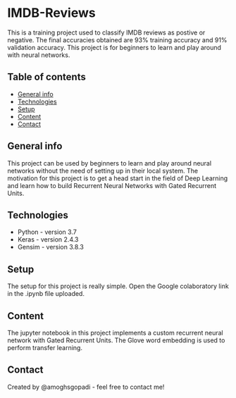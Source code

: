 # IMDB-Reviews

This is a training project used to classify IMDB reviews as postive or negative. The final accuracies obtained are 93% training accuracy and 91% validation accuracy. This project is for beginners to learn and play around with neural networks.

## Table of contents
* [General info](#general-info)
* [Technologies](#technologies)
* [Setup](#setup)
* [Content](#content)
* [Contact](#contact)

## General info
This project can be used by beginners to learn and play around neural networks without the need of setting up in their local system. The motivation for this project is to get a head start in the field of Deep Learning and learn how to build Recurrent Neural Networks with Gated Recurrent Units. 

## Technologies
* Python - version 3.7
* Keras - version 2.4.3
* Gensim - version 3.8.3

## Setup
The setup for this project is really simple. Open the Google colaboratory link in the .ipynb file uploaded.

## Content
The jupyter notebook in this project implements a custom recurrent neural network with Gated Recurrent Units. The Glove word embedding is used to perform transfer learning.

## Contact
Created by @amoghsgopadi - feel free to contact me!
